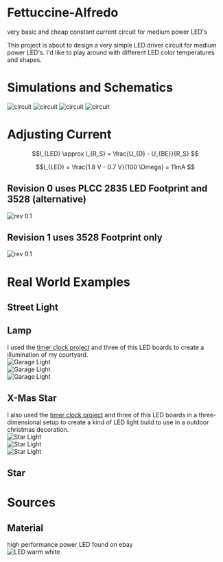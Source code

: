 # Fettuccine-Alfredo
very basic and cheap constant current circuit for medium power LED's

This project is about to design a very simple LED driver circuit for medium power LED's. I'd like to play around with different LED color temperatures and shapes. 

# Simulations and Schematics
![circuit](./Images/SpiceResults3.png)
![circuit](./Images/SpiceResults1.png)
![circuit](./Images/SpiceResults2.png)
![circuit](./Images/Schematic1.png)

# Adjusting Current
```math
I_{LED} \approx I_{R_S} = \frac{U_{D} - U_{BE}}{R_S}  
```

```math
I_{LED} = \frac{1.8 V - 0.7 V}{100 \Omega} = 11mA  
```

## Revision 0 uses PLCC 2835 LED Footprint and 3528 (alternative)
![rev 0.1](./Images/CC_LED_Driver_rev_01.png)

## Revision 1 uses 3528 Footprint only
![rev 0.1](./Images/CC_LED_Driver_rev_10.png)

# Real World Examples
## Street Light
## Lamp
I used the [timer clock project](https://github.com/LMWB/Cannelloni-al-Forno) and three of this LED boards to create a illumination of my courtyard.  
![Garage Light](Images/IMG_7542.jpg)  
![Garage Light](Images/IMG_7544.jpg)  
![Garage Light](Images/IMG_7546.jpg)  

## X-Mas Star
I also used the [timer clock project](https://github.com/LMWB/Cannelloni-al-Forno) and three of this LED boards in a three-dimensional setup to create a kind of LED light build to use in a outdoor christmas decoration.  
![Star Light](Images/star2.jpg)  
![Star Light](Images/star3.jpg)  
![Star Light](Images/star1.jpg)  

## Star


# Sources
## Material
high performance power LED found on ebay  
![LED warm white](Images/led-ebay.PNG)
